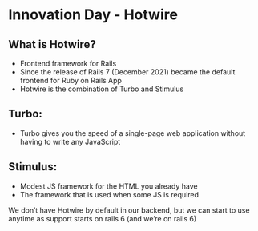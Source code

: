 # Innovation Day - Hotwire

## What is Hotwire?

* Frontend framework for Rails
* Since the release of Rails 7 (December 2021) became the default frontend for Ruby on Rails App
* Hotwire is the combination of Turbo and Stimulus

## Turbo:

* Turbo gives you the speed of a single-page web application without having to write any JavaScript
## Stimulus:
* Modest JS framework for the HTML you already have
* The framework that is used when some JS is required

We don’t have Hotwire by default in our backend, but we can start to use anytime as support starts on rails 6 (and we’re on rails 6)
